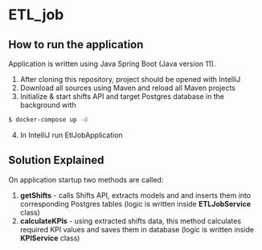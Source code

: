 # ETL_job

## How to run the application

Application is written using Java Spring Boot (Java version 11).

1. After cloning this repository, project should be opened with IntelliJ
2. Download all sources using Maven and reload all Maven projects
3. Initialize & start shifts API and target Postgres database in the background
with

```bash
$ docker-compose up -d
```
4. In IntelliJ run EtlJobApplication 

## Solution Explained

On application startup two methods are called:
1. **getShifts** - calls Shifts API, extracts models and and inserts them into corresponding Postgres tables (logic is written inside **ETLJobService** class)
2. **calculateKPIs** - using extracted shifts data, this method calculates required KPI values and saves them in database (logic is written inside **KPIService** class) 
